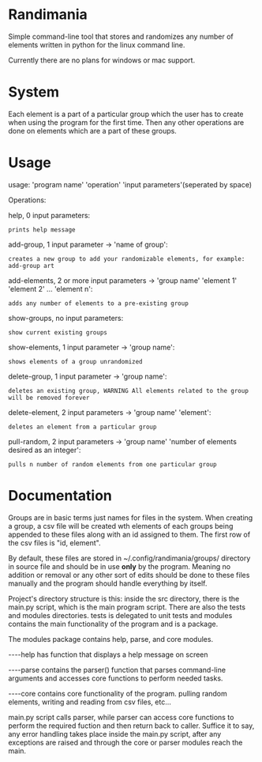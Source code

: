 # Randimania

Simple command-line tool that stores and randomizes any number of elements written in python for the linux command line.

Currently there are no plans for windows or mac support.

# System

Each element is a part of a particular group which the user has to create when using the program for the first time. Then any other operations are done on elements which are a part of these groups.

# Usage

usage: 'program name' 'operation' 'input parameters'(seperated by space)

Operations:

help, 0 input parameters:

    prints help message

add-group, 1 input parameter -> 'name of group':

    creates a new group to add your randomizable elements, for example: add-group art
    
add-elements, 2 or more input parameters -> 'group name' 'element 1' 'element 2' ... 'element n':

    adds any number of elements to a pre-existing group

show-groups, no input parameters:

    show current existing groups

show-elements, 1 input parameter -> 'group name':

    shows elements of a group unrandomized

delete-group, 1 input parameter -> 'group name':

    deletes an existing group, WARNING All elements related to the group will be removed forever
    
delete-element, 2 input parameters -> 'group name' 'element':

    deletes an element from a particular group

pull-random, 2 input parameters -> 'group name' 'number of elements desired as an integer':

    pulls n number of random elements from one particular group

# Documentation

Groups are in basic terms just names for files in the system. When creating a group, a csv file will be created wth elements of each groups being appended to these files along with an id assigned to them. The first row of the csv files is "id, element".

By default, these files are stored in ~/.config/randimania/groups/ directory in source file and should be in use **only** by the program. Meaning no addition or removal or any other sort of edits should be done to these files manually and the program should handle everything by itself.

Project's directory structure is this:
inside the src directory, there is the main.py script, which is the main program script. There are also the tests and modules directories. tests is delegated to unit tests and modules contains the main functionality of the program and is a package.

The modules package contains help, parse, and core modules.

----help has function that displays a help message on screen

----parse contains the parser() function that parses command-line arguments and accesses core functions to perform needed tasks.

----core contains core functionality of the program. pulling random elements, writing and reading from csv files, etc...

main.py script calls parser, while parser can access core functions to perform the required fuction and then return back to caller. Suffice it to say, any error handling takes place inside the main.py script, after any exceptions are raised and through the core or parser modules reach the main.
